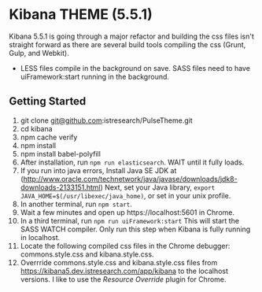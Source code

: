 # Kibana THEME (5.5.1)

Kibana 5.5.1 is going through a major refactor and building the css files isn't straight forward as there are several build tools compiling the css (Grunt, Gulp, and Webkit).  

- LESS files compile in the background on save. SASS files need to have uiFramework:start running in the background. 

## Getting Started
1. git clone git@github.com:istresearch/PulseTheme.git
2. cd kibana
3. npm cache verify
4. npm install
5. npm install babel-polyfill
5. After installation, run `npm run elasticsearch`. WAIT until it fully loads.
6. If you run into java errors, Install Java SE JDK at (http://www.oracle.com/technetwork/java/javase/downloads/jdk8-downloads-2133151.html) Next, set your Java library, `export JAVA_HOME=$(/usr/libexec/java_home)`, or set in your unix profile.
7. In another terminal, run  `npm start`. 
8. Wait a few minutes and open up https://localhost:5601 in Chrome. 
9. In a third terminal, run `npm run uiFramework:start` This will start the SASS WATCH compiler. Only run this step when Kibana is fully running in localhost.
10. Locate the following compiled css files in the Chrome debugger: commons.style.css and kibana.style.css.
11. Overrride commons.style.css and kibana.style.css files from https://kibana5.dev.istresearch.com/app/kibana to the localhost versions.  I like to use the *Resource Override* plugin for Chrome.